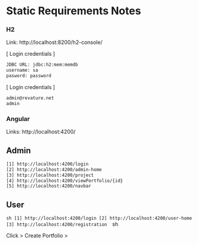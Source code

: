 # Static Requirements Notes

### H2
Link: http://localhost:8200/h2-console/

[ Login credentials ]
```sh
JDBC URL: jdbc:h2:mem:memdb
username: sa
pasword: password
```

[ Login credentials ]
```sh
admin@revature.net
admin
```

### Angular 
Links: http://localhost:4200/

## Admin
```sh
[1] http://localhost:4200/login
[2] http://localhost:4200/admin-home
[3] http://localhost:4200/project
[4] http://localhost:4200/viewPortfolio/{id}
[5] http://localhost:4200/navbar
```

## User
``sh
[1] http://localhost:4200/login
[2] http://localhost:4200/user-home
[3] http://localhost:4200/registration 
``sh
 
Click > Create Portfolio > 




